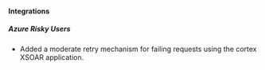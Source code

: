 
#### Integrations

##### Azure Risky Users

- Added a moderate retry mechanism for failing requests using the cortex XSOAR application.
